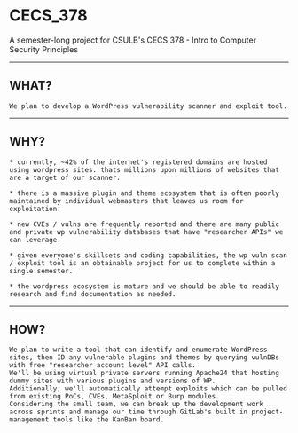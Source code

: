 # CECS_378
A semester-long project for CSULB's CECS 378 - Intro to Computer Security Principles

--------------------------------------------------------------------------------------
## WHAT?

	We plan to develop a WordPress vulnerability scanner and exploit tool.
--------------------------------------------------------------------------------------
## WHY?
	* currently, ~42% of the internet's registered domains are hosted using wordpress sites. thats millions upon millions of websites that are a target of our scanner.

	* there is a massive plugin and theme ecosystem that is often poorly maintained by individual webmasters that leaves us room for exploitation.

	* new CVEs / vulns are frequently reported and there are many public and private wp vulnerability databases that have "researcher APIs" we can leverage.

	* given everyone's skillsets and coding capabilities, the wp vuln scan / exploit tool is an obtainable project for us to complete within a single semester.

	* the wordpress ecosystem is mature and we should be able to readily research and find documentation as needed.
--------------------------------------------------------------------------------------
## HOW?
	We plan to write a tool that can identify and enumerate WordPress sites, then ID any vulnerable plugins and themes by querying vulnDBs with free "researcher account level" API calls.
	We'll be using virtual private servers running Apache24 that hosting dummy sites with various plugins and versions of WP.
	Additionally, we'll automatically attempt exploits which can be pulled from existing PoCs, CVEs, MetaSploit or Burp modules.
	Considering the small team, we can break up the development work across sprints and manage our time through GitLab's built in project-management tools like the KanBan board.
